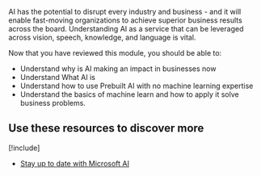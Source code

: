 AI has the potential to disrupt every industry and business - and it will enable fast-moving organizations to achieve superior business results across the board. Understanding AI as a service that can be leveraged across vision, speech, knowledge, and language is vital.

Now that you have reviewed this module, you should be able to:

* Understand why is AI making an impact in businesses now
* Understand What AI is
* Understand how to use Prebuilt AI with no machine learning expertise
* Understand the basics of machine learn and how to apply it solve business problems.

## Use these resources to discover more

[!include[](../../../includes/open-link-in-new-tab-note.md)]

* [Stay up to date with Microsoft AI](https://www.microsoft.com/ai)